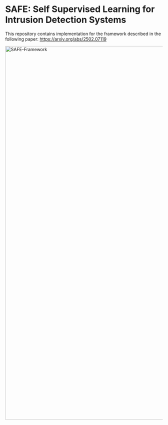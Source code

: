 # SAFE: Self Supervised Learning for Intrusion Detection Systems
This repository contains implementation for the framework described in the following paper: https://arxiv.org/abs/2502.07119

<img width="1194" alt="SAFE-Framework" src="https://github.com/user-attachments/assets/d2a98202-b2be-45fd-b434-042035341b68" />
